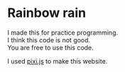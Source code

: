 # Rainbow rain

I made this for practice programming.  
I think this code is not good.  
You are free to use this code.  

I used [pixi.js](https://pixijs.com/) to make this website.